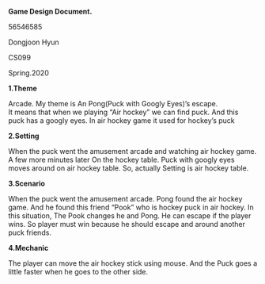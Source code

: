 **Game Design Document.**

56546585 

Dongjoon Hyun

CS099

Spring.2020


**1.Theme**

Arcade. My theme is An Pong(Puck with Googly Eyes)’s escape.  
It means that when we playing “Air hockey” we can find puck. And this  
 puck has a googly eyes. In air hockey game it used for hockey’s puck  

**2.Setting**

When the puck went the amusement arcade and watching air hockey game. A few more minutes later On the hockey table. Puck with googly eyes moves around on air hockey table.
 So, actually Setting is air hockey table.

**3.Scenario**

When the puck went the amusement arcade.
Pong found the air hockey game. And he found this friend “Pook” who is hockey puck in air hockey. In this situation, The Pook changes he and Pong. He can escape if the player wins. So player must win because he should escape and around another puck friends.

**4.Mechanic**

The player can move the air hockey stick using mouse. 
And the Puck goes a little faster when he goes to the other side.
